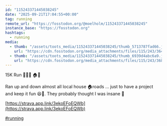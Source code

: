 ```yaml
---
id: "115243371445038245"
date: "2025-09-21T17:04:55+00:00"
tag: running
remote_url: "https://fosstodon.org/@moelholm/115243371445038245"
instance_base: "https://fosstodon.org"
hashtags:
  - running
media:
  - thumb: "/assets/toots_media/115243371445038245/thumb_5713787fad66.jpeg"
    url: "https://cdn.fosstodon.org/media_attachments/files/115/243/364/821/491/419/original/8104b252edb65fda.jpeg"
  - thumb: "/assets/toots_media/115243371445038245/thumb_6939d4abc6a9.jpeg"
    url: "https://cdn.fosstodon.org/media_attachments/files/115/243/368/158/803/657/original/443e88ea3e703f77.jpeg"
---
```

15K Run 🏃🏽‍♀️ 🏠🏡

Ran up and down almost all local house 🏠roads … just to have a project and keep it fun 😆🤪. They probably thought I was insane 🤭

[https://strava.app.link/3ekoEFoEQWb](https://strava.app.link/3ekoEFoEQWb)

[#running](https://fosstodon.org/tags/running)

